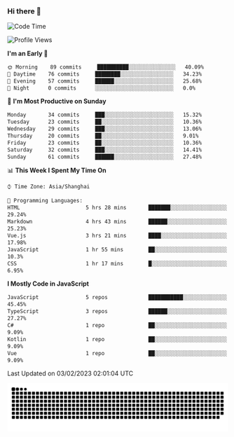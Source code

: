 ### Hi there 👋
<!--  ![visitors](https://visitor-badge.laobi.icu/badge?page_id=huamurui) -->

<!-- [![知乎](https://img.shields.io/badge/dynamic/json?url=https%3A%2F%2Fapi.swo.moe%2Fstats%2Fzhihu%2Fke-ai-wu-li-de-nan-hai-zi&query=count&color=282c34&label=%E7%9F%A5%E4%B9%8E&labelColor=0084ff&logo=zhihu&logoColor=ffffff&suffix=+%E5%85%B3%E6%B3%A8&cacheSeconds=3600)](https://www.zhihu.com/people/ke-ai-wu-li-de-nan-hai-zi)
 -->


<!--START_SECTION:waka-->
![Code Time](http://img.shields.io/badge/Code%20Time-280%20hrs%2021%20mins-blue)

![Profile Views](http://img.shields.io/badge/Profile%20Views-4-blue)

**I'm an Early 🐤** 

```text
🌞 Morning    89 commits     ██████████░░░░░░░░░░░░░░░   40.09% 
🌆 Daytime    76 commits     ████████░░░░░░░░░░░░░░░░░   34.23% 
🌃 Evening    57 commits     ██████░░░░░░░░░░░░░░░░░░░   25.68% 
🌙 Night      0 commits      ░░░░░░░░░░░░░░░░░░░░░░░░░   0.0%

```
📅 **I'm Most Productive on Sunday** 

```text
Monday       34 commits     ███░░░░░░░░░░░░░░░░░░░░░░   15.32% 
Tuesday      23 commits     ██░░░░░░░░░░░░░░░░░░░░░░░   10.36% 
Wednesday    29 commits     ███░░░░░░░░░░░░░░░░░░░░░░   13.06% 
Thursday     20 commits     ██░░░░░░░░░░░░░░░░░░░░░░░   9.01% 
Friday       23 commits     ██░░░░░░░░░░░░░░░░░░░░░░░   10.36% 
Saturday     32 commits     ███░░░░░░░░░░░░░░░░░░░░░░   14.41% 
Sunday       61 commits     ██████░░░░░░░░░░░░░░░░░░░   27.48%

```


📊 **This Week I Spent My Time On** 

```text
⌚︎ Time Zone: Asia/Shanghai

💬 Programming Languages: 
HTML                     5 hrs 28 mins       ███████░░░░░░░░░░░░░░░░░░   29.24% 
Markdown                 4 hrs 43 mins       ██████░░░░░░░░░░░░░░░░░░░   25.23% 
Vue.js                   3 hrs 21 mins       ████░░░░░░░░░░░░░░░░░░░░░   17.98% 
JavaScript               1 hr 55 mins        ██░░░░░░░░░░░░░░░░░░░░░░░   10.3% 
CSS                      1 hr 17 mins        █░░░░░░░░░░░░░░░░░░░░░░░░   6.95%

```

**I Mostly Code in JavaScript** 

```text
JavaScript               5 repos             ███████████░░░░░░░░░░░░░░   45.45% 
TypeScript               3 repos             ██████░░░░░░░░░░░░░░░░░░░   27.27% 
C#                       1 repo              ██░░░░░░░░░░░░░░░░░░░░░░░   9.09% 
Kotlin                   1 repo              ██░░░░░░░░░░░░░░░░░░░░░░░   9.09% 
Vue                      1 repo              ██░░░░░░░░░░░░░░░░░░░░░░░   9.09%

```



 Last Updated on 03/02/2023 02:01:04 UTC
<!--END_SECTION:waka-->

<!--
![知乎](https://stats.justsong.cn/api/zhihu?username=ke-ai-wu-li-de-nan-hai-zi)
![bilibili](https://stats.justsong.cn/api/bilibili/?id=144672037)
![leetcode](https://stats.justsong.cn/api/leetcode?username=yun-tai-f&cn=true)
![huamurui's Most used languages](https://github-readme-stats.vercel.app/api/top-langs?username=huamurui&show_icons=true&count_private=true&layout=compact&hide_border=true&langs_count=10)

<img align="right" src="https://github-readme-stats.vercel.app/api?username=huamurui&show_icons=true&theme=radical">

**huamurui/huamurui** is a ✨ _special_ ✨ repository because its `README.md` (this file) appears on your GitHub profile.

Here are some ideas to get you started:

- 🔭 I’m currently working on ...
- 🌱 I’m currently learning ...
- 👯 I’m looking to collaborate on ...
- 🤔 I’m looking for help with ...
- 💬 Ask me about ...
- 📫 How to reach me: ...
- 😄 Pronouns: ...
- ⚡ Fun fact: ...
-->

![huamurui](https://raw.githubusercontent.com/huamurui/huamurui/main/assets/github-contribution-grid-snake.svg)
<!-- ![huamurui](https://count.getloli.com/get/@huamurui) -->
